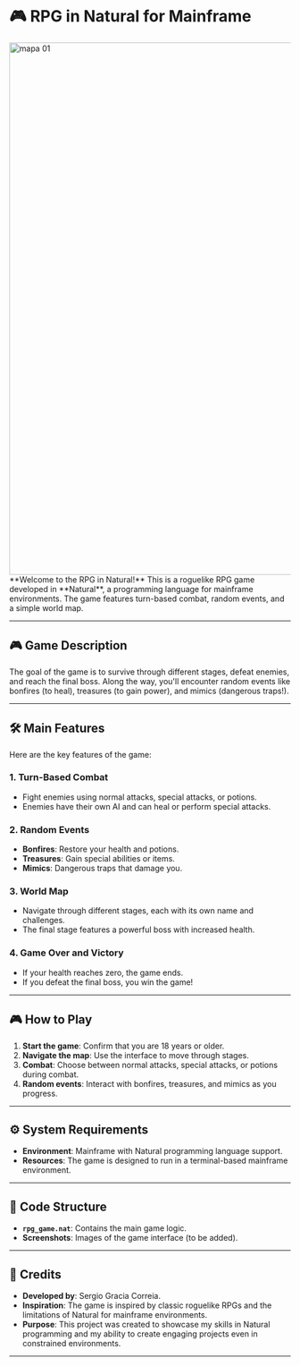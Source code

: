 
# 🎮 RPG in Natural for Mainframe  
<img width="952" alt="mapa 01" src="https://github.com/user-attachments/assets/7f857934-7402-4d92-b449-c58f8951f1ad" />
**Welcome to the RPG in Natural!**  
This is a roguelike RPG game developed in **Natural**, a programming language for mainframe environments. The game features turn-based combat, random events, and a simple world map.  

---

## 🎮 Game Description  
The goal of the game is to survive through different stages, defeat enemies, and reach the final boss. Along the way, you'll encounter random events like bonfires (to heal), treasures (to gain power), and mimics (dangerous traps!).  

---

## 🛠️ Main Features  
Here are the key features of the game:

### 1. Turn-Based Combat  
- Fight enemies using normal attacks, special attacks, or potions.  
- Enemies have their own AI and can heal or perform special attacks.  

### 2. Random Events  
- **Bonfires**: Restore your health and potions.  
- **Treasures**: Gain special abilities or items.  
- **Mimics**: Dangerous traps that damage you.  

### 3. World Map  
- Navigate through different stages, each with its own name and challenges.  
- The final stage features a powerful boss with increased health.  

### 4. Game Over and Victory  
- If your health reaches zero, the game ends.  
- If you defeat the final boss, you win the game!  

---

## 🎮 How to Play  
1. **Start the game**: Confirm that you are 18 years or older.  
2. **Navigate the map**: Use the interface to move through stages.  
3. **Combat**: Choose between normal attacks, special attacks, or potions during combat.  
4. **Random events**: Interact with bonfires, treasures, and mimics as you progress.  

---

## ⚙️ System Requirements  
- **Environment**: Mainframe with Natural programming language support.  
- **Resources**: The game is designed to run in a terminal-based mainframe environment.  

---

## 📂 Code Structure  
- **`rpg_game.nat`**: Contains the main game logic.  
- **Screenshots**: Images of the game interface (to be added).  

---

## 🎨 Credits  
- **Developed by**: Sergio Gracia Correia.  
- **Inspiration**: The game is inspired by classic roguelike RPGs and the limitations of Natural for mainframe environments.  
- **Purpose**: This project was created to showcase my skills in Natural programming and my ability to create engaging projects even in constrained environments.  

---
